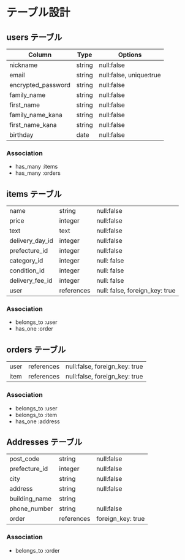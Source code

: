 # テーブル設計

## users テーブル

| Column             | Type   | Options    |
| ------------------ | ------ | -----------|
| nickname           | string | null:false | 
| email              | string | null:false, unique:true | 
| encrypted_password | string | null:false | 
| family_name        | string | null:false | 
| first_name         | string | null:false | 
| family_name_kana   | string | null:false | 
| first_name_kana    | string | null:false | 
| birthday           | date   | null:false | 

### Association 

- has_many :items
- has_many :orders

## items テーブル

|               |         |                                | 
| ------------- | ------- | ------------------------------ | 
| name          | string  | null:false                     | 
| price         | integer | null:false                     | 
| text          | text    | null:false                     | 
| delivery_day_id| integer| null:false                     | 
| prefecture_id | integer | null:false                     | 
| category_id   | integer | null: false                    | 
| condition_id  | integer | null: false                    | 
| delivery_fee_id| integer| null: false                    | 
| user         |references| null: false, foreign_key: true | 

### Association

- belongs_to :user 
- has_one :order

## orders テーブル

|        |           |                                | 
| -------| -------   | ------------------------------ | 
| user   | references| null:false, foreign_key: true  |
| item   | references| null:false, foreign_key: true  |

### Association

- belongs_to :user
- belongs_to :item
- has_one :address

## Addresses テーブル

|                  |         |                               | 
| ---------------- | ------- | ----------------------------- | 
| post_code        | string  | null:false                    | 
| prefecture_id    | integer | null:false                    | 
| city             | string  | null:false                    | 
| address          | string  | null:false                    | 
| building_name    | string  |                               | 
| phone_number     | string  | null:false                    | 
| order	           |references|	foreign_key: true            |
### Association

- belongs_to :order

<!-- ## addresses table

| Column                  | Type        | Options           |
| ----------------------- | ----------- | ----------------- |
| id(PK)                  | デフォルト    | null: false       |
| postal_code             | string      | null: false       |
| prefecture_id              | integer     | null: false       |
| city                    | string      | null: false       |
| address                 | string      | null: false       |
| building                | string      |                   |
| phone_number            | string      | null: false       |
| order(FK)               | references  | foreign_key: true | -->